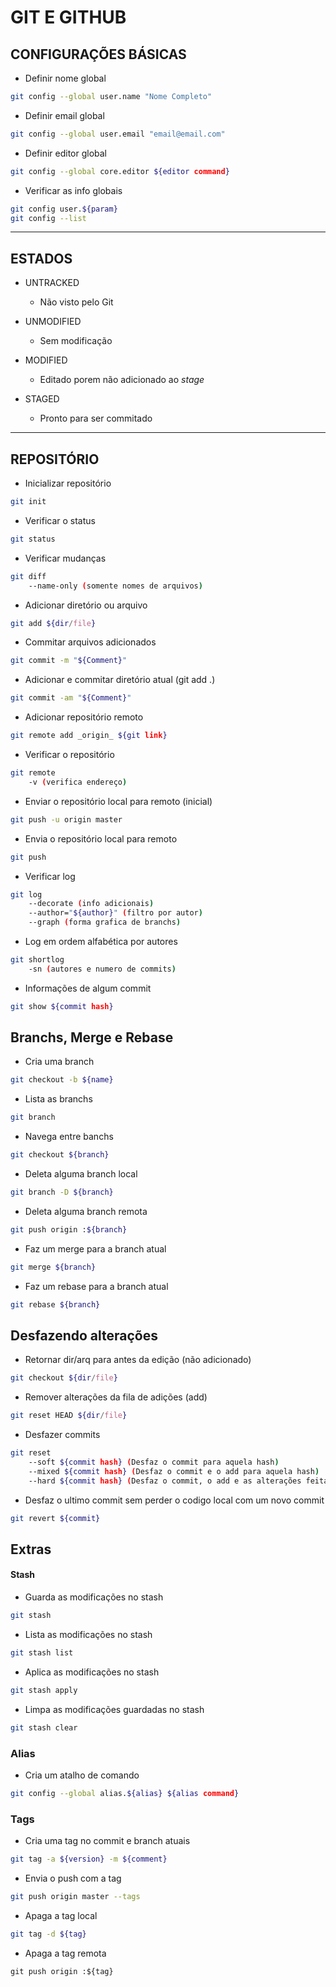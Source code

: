 # GIT E GITHUB

## CONFIGURAÇÕES BÁSICAS

- Definir nome global
```sh
git config --global user.name "Nome Completo"
```
- Definir email global
```sh
git config --global user.email "email@email.com"
```
- Definir editor global
```sh
git config --global core.editor ${editor command}
```
- Verificar as info globais
```sh
git config user.${param}
git config --list
```
-------------------------------------------------
## ESTADOS

- UNTRACKED
 	 - Não visto pelo Git

- UNMODIFIED
 	 - Sem modificação

- MODIFIED
 	 - Editado porem não adicionado ao _stage_

- STAGED
 	 - Pronto para ser commitado

-------------------------------------------------

## REPOSITÓRIO

- Inicializar repositório
```sh
git init
```
- Verificar o status
```sh
git status
```
- Verificar mudanças
```sh
git diff
	--name-only (somente nomes de arquivos)
```
- Adicionar diretório ou arquivo
```sh
git add ${dir/file}
```
- Commitar arquivos adicionados
```sh
git commit -m "${Comment}"
```
- Adicionar e commitar diretório atual (git add .)
```sh
git commit -am "${Comment}"
```
- Adicionar repositório remoto
```sh
git remote add _origin_ ${git link}
```
- Verificar o repositório
```sh
git remote
	-v (verifica endereço)
```
- Enviar o repositório local para remoto (inicial)
```sh
git push -u origin master
```
- Envia o repositório local para remoto
```sh
git push
```
- Verificar log
```sh
git log 
	--decorate (info adicionais) 
	--author="${author}" (filtro por autor)
	--graph (forma grafica de branchs)
```
- Log em ordem alfabética por autores
```sh
git shortlog
	-sn (autores e numero de commits)
```
- Informações de algum commit
```sh
git show ${commit hash}
```

## Branchs, Merge e Rebase
- Cria uma branch
```sh
git checkout -b ${name}
```
- Lista as branchs
```sh
git branch
```
- Navega entre banchs
```sh
git checkout ${branch}
```
- Deleta alguma branch local
```sh
git branch -D ${branch}
```
- Deleta alguma branch remota
```sh
git push origin :${branch}
```
- Faz um merge para a branch atual
```sh
git merge ${branch}
```
- Faz um rebase para a branch atual
```sh
git rebase ${branch}
```

## Desfazendo alterações
- Retornar dir/arq para antes da edição (não adicionado)
```sh
git checkout ${dir/file}
```
- Remover alterações da fila de adições (add)
```sh
git reset HEAD ${dir/file}
```
- Desfazer commits
```sh
git reset
	--soft ${commit hash} (Desfaz o commit para aquela hash)
	--mixed ${commit hash} (Desfaz o commit e o add para aquela hash)
	--hard ${commit hash} (Desfaz o commit, o add e as alterações feitas para aquela hash)
```
- Desfaz o ultimo commit sem perder o codigo local com um novo commit
```sh
git revert ${commit}
```
## Extras
#### Stash
- Guarda as modificações no stash
```sh
git stash
```
- Lista as modificações no stash
```sh
git stash list
```
- Aplica as modificações no stash
```sh
git stash apply
```
- Limpa as modificações guardadas no stash
```sh
git stash clear
```
### Alias
- Cria um atalho de comando
```sh
git config --global alias.${alias} ${alias command}
```
### Tags
- Cria uma tag no commit e branch atuais
```sh
git tag -a ${version} -m ${comment}
```
- Envia o push com a tag
```sh
git push origin master --tags
```
- Apaga a tag local
```sh
git tag -d ${tag}
```
- Apaga a tag remota
```sg
git push origin :${tag}
```
